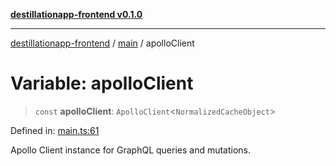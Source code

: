 [**destillationapp-frontend v0.1.0**](../../README.md)

***

[destillationapp-frontend](../../modules.md) / [main](../README.md) / apolloClient

# Variable: apolloClient

> `const` **apolloClient**: `ApolloClient`\<`NormalizedCacheObject`\>

Defined in: [main.ts:61](https://github.com/DestillApp/main/blob/ec2df52a50a22efb35f12a0243274f6d03fbca52/frontend/src/main.ts#L61)

Apollo Client instance for GraphQL queries and mutations.
